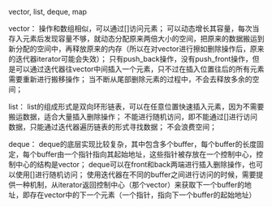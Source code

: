vector, list, deque, map

vector：
	操作和数组相似，可以通过[]访问元素；
	可以动态增长其容量，每次当存入元素后发现容量不够，就动态分配原来两倍大小的空间，把原来的数据搬运到新分配的空间中，再释放原来的内存（所以在对vector进行擦如删除操作后，原来的迭代器iterator可能会失效）；
	只有push_back操作，没有push_front操作，但是可以通过迭代器往vector中间插入一个元素，只不过在插入位置往后的所有元素需要重新进行搬移操作；
	当不断从尾部删除元素的过程中，不会去释放多余的空间；
	
list：
	list的组成形式是双向环形链表，可以在任意位置快速插入元素，因为不需要搬运数据，适合大量插入删除操作；
	不能进行随机访问，即不能通过[]进行访问数据，只能通过迭代器遍历链表的形式寻找数据；
	不会浪费空间；
	
deque：
	deque的底层实现比较复杂，其中包含多个buffer，每个buffer的长度固定，每个buffer由一个指针指向其起始地址，这些指针被存放在一个控制中心，控制中心的结构是vector；
	deque可以在front和back两端进行插入删除操作，也可以使用[]进行随机访问；
	使用迭代器在不同的buffer之间进行访问的时候，需要提供一种机制，从iterator返回控制中心（那个vector）来获取下一个buffer的地址，即存在vector中的下一个元素（一个指针，指向下一个buffer的起始地址）
